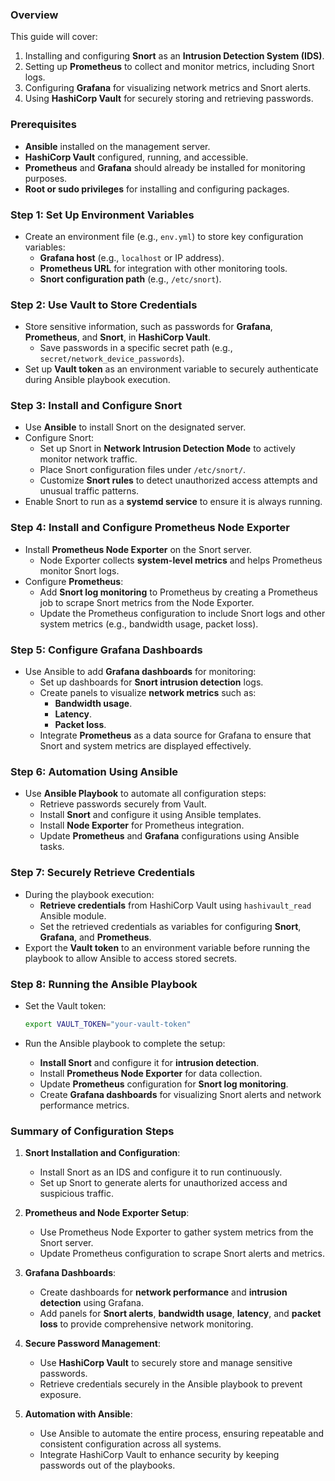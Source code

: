 ### Overview

This guide will cover:

1. Installing and configuring **Snort** as an **Intrusion Detection System (IDS)**.
2. Setting up **Prometheus** to collect and monitor metrics, including Snort logs.
3. Configuring **Grafana** for visualizing network metrics and Snort alerts.
4. Using **HashiCorp Vault** for securely storing and retrieving passwords.

### Prerequisites

* **Ansible** installed on the management server.
* **HashiCorp Vault** configured, running, and accessible.
* **Prometheus** and **Grafana** should already be installed for monitoring purposes.
* **Root or sudo privileges** for installing and configuring packages.

### Step 1: Set Up Environment Variables

* Create an environment file (e.g., `env.yml`) to store key configuration variables:
    * **Grafana host** (e.g., `localhost` or IP address).
    * **Prometheus URL** for integration with other monitoring tools.
    * **Snort configuration path** (e.g., `/etc/snort`).

### Step 2: Use Vault to Store Credentials

* Store sensitive information, such as passwords for **Grafana**, **Prometheus**, and **Snort**, in **HashiCorp Vault**.
    * Save passwords in a specific secret path (e.g., `secret/network_device_passwords`).
* Set up **Vault token** as an environment variable to securely authenticate during Ansible playbook execution.

### Step 3: Install and Configure Snort

* Use **Ansible** to install Snort on the designated server.
* Configure Snort:
    * Set up Snort in **Network Intrusion Detection Mode** to actively monitor network traffic.
    * Place Snort configuration files under `/etc/snort/`.
    * Customize **Snort rules** to detect unauthorized access attempts and unusual traffic patterns.
* Enable Snort to run as a **systemd service** to ensure it is always running.

### Step 4: Install and Configure Prometheus Node Exporter

* Install **Prometheus Node Exporter** on the Snort server.
    * Node Exporter collects **system-level metrics** and helps Prometheus monitor Snort logs.
* Configure **Prometheus**:
    * Add **Snort log monitoring** to Prometheus by creating a Prometheus job to scrape Snort metrics from the Node Exporter.
    * Update the Prometheus configuration to include Snort logs and other system metrics (e.g., bandwidth usage, packet loss).

### Step 5: Configure Grafana Dashboards

* Use Ansible to add **Grafana dashboards** for monitoring:
    * Set up dashboards for **Snort intrusion detection** logs.
    * Create panels to visualize **network metrics** such as:
        * **Bandwidth usage**.
        * **Latency**.
        * **Packet loss**.
    * Integrate **Prometheus** as a data source for Grafana to ensure that Snort and system metrics are displayed effectively.

### Step 6: Automation Using Ansible

* Use **Ansible Playbook** to automate all configuration steps:
    * Retrieve passwords securely from Vault.
    * Install **Snort** and configure it using Ansible templates.
    * Install **Node Exporter** for Prometheus integration.
    * Update **Prometheus** and **Grafana** configurations using Ansible tasks.

### Step 7: Securely Retrieve Credentials

* During the playbook execution:
    * **Retrieve credentials** from HashiCorp Vault using `hashivault_read` Ansible module.
    * Set the retrieved credentials as variables for configuring **Snort**, **Grafana**, and **Prometheus**.
* Export the **Vault token** to an environment variable before running the playbook to allow Ansible to access stored secrets.

### Step 8: Running the Ansible Playbook

* Set the Vault token:
    
    ```bash
    export VAULT_TOKEN="your-vault-token"
    ```
    
* Run the Ansible playbook to complete the setup:
    * **Install Snort** and configure it for **intrusion detection**.
    * Install **Prometheus Node Exporter** for data collection.
    * Update **Prometheus** configuration for **Snort log monitoring**.
    * Create **Grafana dashboards** for visualizing Snort alerts and network performance metrics.

### Summary of Configuration Steps

1. **Snort Installation and Configuration**:
    
    * Install Snort as an IDS and configure it to run continuously.
    * Set up Snort to generate alerts for unauthorized access and suspicious traffic.
2. **Prometheus and Node Exporter Setup**:
    
    * Use Prometheus Node Exporter to gather system metrics from the Snort server.
    * Update Prometheus configuration to scrape Snort alerts and metrics.
3. **Grafana Dashboards**:
    
    * Create dashboards for **network performance** and **intrusion detection** using Grafana.
    * Add panels for **Snort alerts**, **bandwidth usage**, **latency**, and **packet loss** to provide comprehensive network monitoring.
4. **Secure Password Management**:
    
    * Use **HashiCorp Vault** to securely store and manage sensitive passwords.
    * Retrieve credentials securely in the Ansible playbook to prevent exposure.
5. **Automation with Ansible**:
    
    * Use Ansible to automate the entire process, ensuring repeatable and consistent configuration across all systems.
    * Integrate HashiCorp Vault to enhance security by keeping passwords out of the playbooks.
